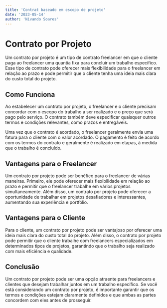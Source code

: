 ```yaml
---
title: 'Contrat baseado em escopo de projeto'
date: '2023-05-14'
author: 'Nivando Soares'
---
```

# Contrato por Projeto

Um contrato por projeto é um tipo de contrato freelancer em que o cliente paga ao freelancer uma quantia fixa para concluir um trabalho específico. Esse tipo de contrato pode oferecer mais flexibilidade para o freelancer em relação ao prazo e pode permitir que o cliente tenha uma ideia mais clara do custo total do projeto.

## Como Funciona

Ao estabelecer um contrato por projeto, o freelancer e o cliente precisam concordar com o escopo do trabalho a ser realizado e o preço que será pago pelo serviço. O contrato também deve especificar quaisquer outros termos e condições relevantes, como prazos e entregáveis.

Uma vez que o contrato é acordado, o freelancer geralmente envia uma fatura para o cliente com o valor acordado. O pagamento é feito de acordo com os termos do contrato e geralmente é realizado em etapas, à medida que o trabalho é concluído.

## Vantagens para o Freelancer

Um contrato por projeto pode ser benéfico para o freelancer de várias maneiras. Primeiro, ele pode oferecer mais flexibilidade em relação ao prazo e permitir que o freelancer trabalhe em vários projetos simultaneamente. Além disso, um contrato por projeto pode oferecer a oportunidade de trabalhar em projetos desafiadores e interessantes, aumentando sua experiência e portfólio.

## Vantagens para o Cliente

Para o cliente, um contrato por projeto pode ser vantajoso por oferecer uma ideia mais clara do custo total do projeto. Além disso, o contrato por projeto pode permitir que o cliente trabalhe com freelancers especializados em determinados tipos de projetos, garantindo que o trabalho seja realizado com mais eficiência e qualidade.

## Conclusão

Um contrato por projeto pode ser uma opção atraente para freelancers e clientes que desejam trabalhar juntos em um trabalho específico. Se você está considerando um contrato por projeto, é importante garantir que os termos e condições estejam claramente definidos e que ambas as partes concordem com eles antes de prosseguir.
